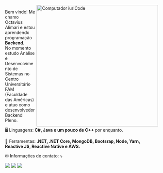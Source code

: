 <img src="https://raw.githubusercontent.com/MicaelliMedeiros/micaellimedeiros/master/image/computer-illustration.png" min-width="400px" max-width="400px" width="400px" align="right" alt="Computador iuriCode">

<p align="left"> 
  Bem vindo! Me chamo Octavius Alimari e estou aprendendo programação <strong>Backend</strong>.<br>
  No momento estudo Análise e Desenvolvimento de Sistemas no Centro Universitário FAM (Faculdade das Américas) e atuo como desenvolvedor Backend Pleno.
</p>

<p align="left">
 🖥️ Linguagens: <strong>C#, Java e um pouco de C++  </strong> por enquanto.
</p>

<p align="left">
  💼 Ferramentas: <strong>.NET, .NET Core, MongoDB, Bootsrap, Node, Yarn, Reactive JS, Reactive Native e AWS.</strong>
</p>

<p align="left">
 ✉ Informações de contato: ⤵️
</p>

<p align="left">
  <a href="mailto:octaviusalimari654@gmail.com" alt="Gmail">
  <img src="https://img.shields.io/badge/Gmail-D14836?style=for-the-badge&logo=gmail&logoColor=white" /></a>

  <a href="https://api.whatsapp.com/send?phone=5511942406917hatsApp">
  <img src="https://img.shields.io/badge/WhatsApp-25D366?style=for-the-badge&logo=whatsapp&logoColor=white"/></a>
  
  <a href="https://www.linkedin.com/in/octavius-alimari-42423a23b/">
  <img src="https://img.shields.io/badge/LinkedIn-0077B5?style=for-the-badge&logo=linkedin&logoColor=white"/></a>
